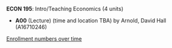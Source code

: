 **ECON 195**: Intro/Teaching Economics (4 units)

- **A00** (Lecture) (time and location TBA) by Arnold, David Hall (A16710246)

[Enrollment numbers over time](./ECON195.tsv)
